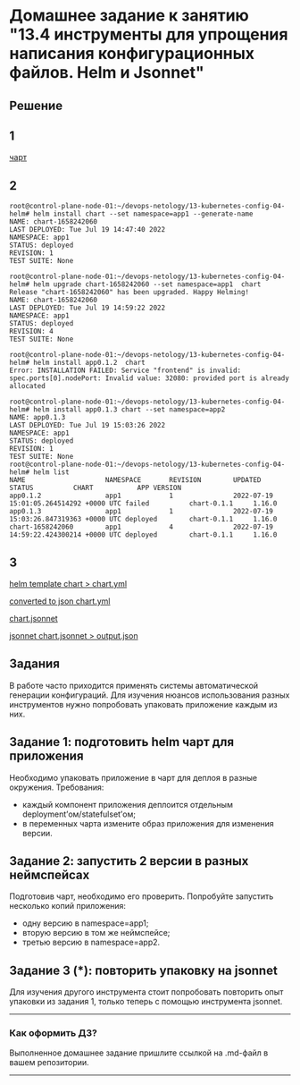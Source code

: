 # Домашнее задание к занятию "13.4 инструменты для упрощения написания конфигурационных файлов. Helm и Jsonnet"

## Решение

## 1

[чарт](./chart/)

## 2

```console
root@control-plane-node-01:~/devops-netology/13-kubernetes-config-04-helm# helm install chart --set namespace=app1 --generate-name
NAME: chart-1658242060
LAST DEPLOYED: Tue Jul 19 14:47:40 2022
NAMESPACE: app1
STATUS: deployed
REVISION: 1
TEST SUITE: None

root@control-plane-node-01:~/devops-netology/13-kubernetes-config-04-helm# helm upgrade chart-1658242060 --set namespace=app1  chart
Release "chart-1658242060" has been upgraded. Happy Helming!
NAME: chart-1658242060
LAST DEPLOYED: Tue Jul 19 14:59:22 2022
NAMESPACE: app1
STATUS: deployed
REVISION: 4
TEST SUITE: None

root@control-plane-node-01:~/devops-netology/13-kubernetes-config-04-helm# helm install app0.1.2  chart
Error: INSTALLATION FAILED: Service "frontend" is invalid: spec.ports[0].nodePort: Invalid value: 32080: provided port is already allocated

root@control-plane-node-01:~/devops-netology/13-kubernetes-config-04-helm# helm install app0.1.3 chart --set namespace=app2
NAME: app0.1.3
LAST DEPLOYED: Tue Jul 19 15:03:26 2022
NAMESPACE: app1
STATUS: deployed
REVISION: 1
TEST SUITE: None
root@control-plane-node-01:~/devops-netology/13-kubernetes-config-04-helm# helm list
NAME                    NAMESPACE       REVISION        UPDATED                                 STATUS          CHART           APP VERSION
app0.1.2                app1            1               2022-07-19 15:01:05.264514292 +0000 UTC failed          chart-0.1.1     1.16.0
app0.1.3                app1            1               2022-07-19 15:03:26.847319363 +0000 UTC deployed        chart-0.1.1     1.16.0
chart-1658242060        app1            4               2022-07-19 14:59:22.424300214 +0000 UTC deployed        chart-0.1.1     1.16.0

```
## 3
[helm template chart > chart.yml](chart.yml)

[converted to json chart.yml](chart.json)

[chart.jsonnet](./chart.jsonnet)

[jsonnet chart.jsonnet > output.json](./output.json)


## Задания
В работе часто приходится применять системы автоматической генерации конфигураций. Для изучения нюансов использования разных инструментов нужно попробовать упаковать приложение каждым из них.

## Задание 1: подготовить helm чарт для приложения
Необходимо упаковать приложение в чарт для деплоя в разные окружения. Требования:
* каждый компонент приложения деплоится отдельным deployment’ом/statefulset’ом;
* в переменных чарта измените образ приложения для изменения версии.

## Задание 2: запустить 2 версии в разных неймспейсах
Подготовив чарт, необходимо его проверить. Попробуйте запустить несколько копий приложения:
* одну версию в namespace=app1;
* вторую версию в том же неймспейсе;
* третью версию в namespace=app2.

## Задание 3 (*): повторить упаковку на jsonnet
Для изучения другого инструмента стоит попробовать повторить опыт упаковки из задания 1, только теперь с помощью инструмента jsonnet.

---

### Как оформить ДЗ?

Выполненное домашнее задание пришлите ссылкой на .md-файл в вашем репозитории.

---
